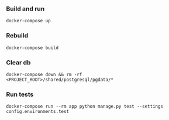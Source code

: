 ### Build and run

`docker-compose up`

### Rebuild

`docker-compose build`

### Clear db

`docker-compose down && rm -rf <PROJECT_ROOT>/shared/postgresql/pgdata/*`

### Run tests

`docker-compose run --rm app python manage.py test --settings config.environments.test`
